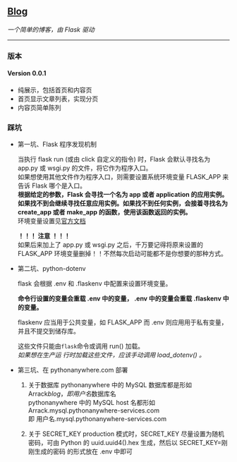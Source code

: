 ## [Blog](https://Arrack.pythonanywhere.com)
*一个简单的博客，由 Flask 驱动*

---
### 版本
#### Version 0.0.1

- 纯展示，包括首页和内容页
- 首页显示文章列表，实现分页
- 内容页简单陈列

### 踩坑
- 第一坑、Flask 程序发现机制

    当执行 flask run (或由 click 自定义的指令) 时，Flask 会默认寻找名为 app.py 或 wsgi.py 的文件，将它作为程序入口。  
    如果想使用其他文件作为程序入口，则需要设置系统环境变量 FLASK_APP 来告诉 Flask 哪个是入口。  
    **根据给定的参数，Flask 会寻找一个名为 app 或者 application 的应用实例。 如果找不到会继续寻找任意应用实例。如果找不到任何实例，会接着寻找名为 create_app 或者 make_app 的函数，使用该函数返回的实例。**  
    环境变量设置见[官方文档](https://dormousehole.readthedocs.io/en/latest/cli.html)

    **！！！ 注意 ！！！**  
    如果后来加上了 app.py 或 wsgi.py 之后，千万要记得将原来设置的 FLASK_APP 环境变量删掉！！不然每次启动可能都不是你想要的那种方式。  

- 第二坑、python-dotenv

    flask 会根据 .env 和 .flaskenv 中配置来设置环境变量。  

    **命令行设置的变量会重载 .env 中的变量， .env 中的变量会重载 .flaskenv 中的变量。**  

    flaskenv 应当用于公共变量，如 FLASK_APP 而 .env 则应用用于私有变量，并且不提交到储存库。  

    这些文件只能由``flask``命令或调用 run() 加载。  
    *如果想在生产运 行时加载这些文件，应该手动调用 load_dotenv() 。*  

- 第三坑、在 pythonanywhere.com 部署

    1. 关于数据库
    pythonanywhere 中的 MySQL 数据库都是形如 Arrack$blog，  
    即 用户名$数据库名  
    pythonanywhere 中的 MySQL host 名都形如 Arrack.mysql.pythonanywhere-services.com  
    即 用户名.mysql.pythonanywhere-services.com
  
    2. 关于 SECRET_KEY
    production 模式时，SECRET_KEY 尽量设置为随机密码，可由 Python 的 uuid.uuid4().hex 生成，然后以 SECRET_KEY=刚刚生成的密码 的形式放在 .env 中即可
